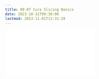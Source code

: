 ```yaml
---
title: 09.07 Cura Slicing Basics
date: 2023-10-31T09:30:00
lastmod: 2023-11-01T13:31:29
---
```


![Link to included file contents](../../../../digital-fabrication/3d-printing/cura-slicing-basics.md)
